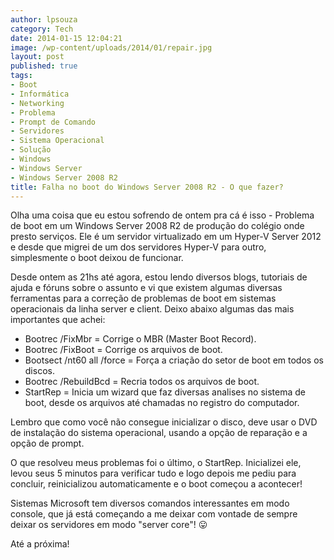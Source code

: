 ```yaml
---
author: lpsouza
category: Tech
date: 2014-01-15 12:04:21
image: /wp-content/uploads/2014/01/repair.jpg
layout: post
published: true
tags:
- Boot
- Informática
- Networking
- Problema
- Prompt de Comando
- Servidores
- Sistema Operacional
- Solução
- Windows
- Windows Server
- Windows Server 2008 R2
title: Falha no boot do Windows Server 2008 R2 - O que fazer?
---
```


Olha uma coisa que eu estou sofrendo de ontem pra cá é isso - Problema de boot em um Windows Server 2008 R2 de produção do colégio onde presto serviços. Ele é um servidor virtualizado em um Hyper-V Server 2012 e desde que migrei de um dos servidores Hyper-V para outro, simplesmente o boot deixou de funcionar.

Desde ontem as 21hs até agora, estou lendo diversos blogs, tutoriais de ajuda e fóruns sobre o assunto e vi que existem algumas diversas ferramentas para a correção de problemas de boot em sistemas operacionais da linha server e client. Deixo abaixo algumas das mais importantes que achei:

* Bootrec /FixMbr = Corrige o MBR (Master Boot Record).
* Bootrec /FixBoot = Corrige os arquivos de boot.
* Bootsect /nt60 all /force = Força a criação do setor de boot em todos os discos.
* Bootrec /RebuildBcd = Recria todos os arquivos de boot.
* StartRep = Inicia um wizard que faz diversas analises no sistema de boot, desde os arquivos até chamadas no registro do computador.

Lembro que como você não consegue inicializar o disco, deve usar o DVD de instalação do sistema operacional, usando a opção de reparação e a opção de prompt.

O que resolveu meus problemas foi o último, o StartRep. Inicializei ele, levou seus 5 minutos para verificar tudo e logo depois me pediu para concluir, reinicializou automaticamente e o boot começou a acontecer!

Sistemas Microsoft tem diversos comandos interessantes em modo console, que já está começando a me deixar com vontade de sempre deixar os servidores em modo "server core"! 😛

Até a próxima!
